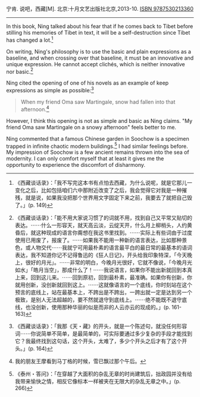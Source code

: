 宁肯. 说吧，西藏[M]. 北京:十月文艺出版社北京,2013-10. [ISBN 9787530213360][douban]

[douban]: http://book.douban.com/subject/25764322/

---

In this book, Ning talked about his fear that if he comes back to Tibet before stilling his memories of Tibet in text, it will be a self-destruction since Tibet has changed a lot.[^1]



On writing, Ning's philosophy is to use the basic and plain expressions as a baseline,
and when crossing over that baseline, it must be an innovative and unique expression.
He cannot accept clichés, which is neither innovative nor basic.[^2] 

Ning cited the opening of one of his novels as an example of keep expressions as simple as possible:[^3]

> When my friend Oma saw Martingale, snow had fallen into that afternoon.[^4]

However, I think this opening is not as simple and basic as Ning claims.
"My friend Oma saw Martingale on a snowy afternoon" feels better to me.

Ning commented that a famous Chinese garden in Soochow is a specimen trapped in infinite chaotic modern buildings.[^5]
I had similar feelings before.
My impression of Soochow is a few ancient remains thrown into the sea of modernity.
I can only comfort myself that at least it gives me the opportunity to experience the discomfort of disharmony.

[^1]: 《西藏谈话录》：「我不写完这本书有点怕去西藏，为什么说呢，就是它那儿一变化之后，比如包括咱们六中那附近改变了之后，我会觉得它对我是一种摧残，就是说，如果我没把那个世界用文字固定下来之前，我要去了就把自己毁了。」(p. 149)

[^2]: 《西藏谈话录》：「能不用大家说习惯了的词就不用，找到自己又平常又贴切的表达。⋯⋯什么一形容天，就天高云淡，云绽天开，什么月上柳梢头，人约黄昏后，就这种现成的语言你甭想在我这书里找到。⋯⋯实际上有些词由于过度使用已用废了，报废了。⋯⋯如果我不能用一种新的语言表达，比如那种景色，或人物交代⋯⋯我就宁可用最朴素的语言最平白的最日常的最基本的语词表达，我不知道你记不记得鲁迅的《狂人日记》，开头给我印象特深，「今天晚上，很好的月光」。⋯⋯非常的明白，今晚月光很好，它就不像说，「今晚月光如水」「皓月当空」，那成什么了！⋯⋯我说语言，如果你不能出新就回到本真上来，回到这儿来。⋯⋯回到原初，回到最朴素，最准确。如果你有创新，你就用创新，没创新就回到这上。⋯⋯这就像语言的一个底线，你时刻站在这个预言的底线上，站在最基本上，不跨出是不跨出，一跨出就一定是达到另一个极致，是别人无法超越的，要不然就退守到底线上。⋯⋯绝不能既不退守底线，也没创新，使用那种华丽的似是而非的人云亦云的现成的。」(p. 161-163)

[^3]: 《西藏谈话录》：「我那《天・藏》的开头，就是一个陈述句，就没任何形容词⋯⋯你说简单不简单，是最简单的，可实际要通过多少复杂的手段才能找到它？我最终找到这句话，这个开头，太难了，多少个开头之后才有了这个开头。」(p. 164)

[^4]: 我的朋友王摩看到马丁格的时候，雪已飘过那个午后。

[^5]: 《泰州・答问》：「在穿越了大面积的杂乱无章的时尚建筑后，拙政园并没有给我带来愉快之情，相反它像标本一样被夹在无限大的杂乱无章之中。」(p. 266)